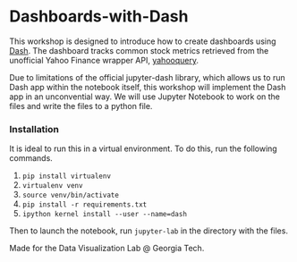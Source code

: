 # Dashboards-with-Dash
This workshop is designed to introduce how to create dashboards using [Dash](https://dash.plotly.com/). The dashboard tracks common stock metrics retrieved from the unofficial Yahoo Finance wrapper API, [yahooquery](https://yahooquery.dpguthrie.com/).

Due to limitations of the official jupyter-dash library, which allows us to run Dash app within the notebook itself, this workshop will implement the Dash app in an unconvential way. We will use Jupyter Notebook to work on the files and write the files to a python file. 

### Installation
It is ideal to run this in a virtual environment. To do this, run the following commands.
1. `pip install virtualenv`
2. `virtualenv venv`
3. `source venv/bin/activate`
4. `pip install -r requirements.txt`
5. `ipython kernel install --user --name=dash`

Then to launch the notebook, run `jupyter-lab` in the directory with the files.

Made for the Data Visualization Lab @ Georgia Tech.
